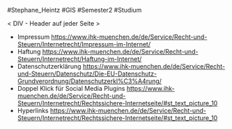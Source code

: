 #Stephane_Heintz #GIS #Semester2 #Studium 

< DIV - Header auf jeder Seite >

- Impressum
	  https://www.ihk-muenchen.de/de/Service/Recht-und-Steuern/Internetrecht/Impressum-im-Internet/
- Haftung
    https://www.ihk-muenchen.de/de/Service/Recht-und-Steuern/Internetrecht/Haftung-im-Internet/
- Datenschutzerklärung
	  https://www.ihk-muenchen.de/de/Service/Recht-und-Steuern/Datenschutz/Die-EU-Datenschutz-Grundverordnung/Datenschutzerkl%C3%A4rung/
- Doppel Klick für Social Media Plugins
	https://www.ihk-muenchen.de/de/Service/Recht-und-Steuern/Internetrecht/Rechtssichere-Internetseite/#st_text_picture_10
- Hyperlinks
	https://www.ihk-muenchen.de/de/Service/Recht-und-Steuern/Internetrecht/Rechtssichere-Internetseite/#st_text_picture_10